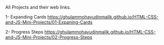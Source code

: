 All Projects and their web links.

1- Expanding Cards
https://ghulammohayudinmalik.github.io/HTML-CSS-and-JS-Mini-Projects/01-Expaning-Cards

2- Progress Steps
https://ghulammohayudinmalik.github.io/HTML-CSS-and-JS-Mini-Projects/02-Progress-Steps

